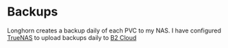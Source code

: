 # Backups

Longhorn creates a backup daily of each PVC to my NAS. I have configured [TrueNAS](https://www.truenas.com/download-truenas-core/) to upload backups daily to [B2 Cloud](https://www.backblaze.com/b2/cloud-storage.html)
